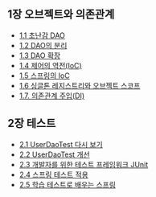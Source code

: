 ## 1장 오브젝트와 의존관계
- [1.1 초난감 DAO](./1장%20오브젝트와%20의존관계/1.1%20초난감%20DAO.md)
- [1.2 DAO의 분리](./1장%20오브젝트와%20의존관계/1.2%20DAO의%20분리.md)
- [1.3 DAO 확장](./1장%20오브젝트와%20의존관계/1.3%20DAO%20확장.md)
- [1.4 제어의 역전(IoC)](./1장%20오브젝트와%20의존관계/1.4%20제어의%20역전(IoC).md)
- [1.5 스프링의 IoC](./1장%20오브젝트와%20의존관계/1.5%20스프링의%20IoC.md)
- [1.6 싱글톤 레지스트리와 오브젝트 스코프](./1장%20오브젝트와%20의존관계/1.6%20싱글톤%20레지스트리와%20오브젝트%20스코프.md)
- [1.7. 의존관계 주입(DI)](./1장%20오브젝트와%20의존관계/1.7.%20의존관계%20주입(DI).md)

##  2장 테스트
- [2.1 UserDaoTest 다시 보기](./2장%20테스트/2.1%20UserDaoTest%20다시%20보기.md)
- [2.2 UserDaoTest 개선](./2장%20테스트/2.2%20UserDaoTest%20개선.md)
- [2.3 개발자를 위한 테스트 프레임워크 JUnit](./2장%20테스트/2.3%20개발자를%20위한%20테스트%20프레임워크%20JUnit.md)
- [2.4 스프링 테스트 적용](./2장%20테스트/2.4%20스프링%20테스트%20적용.md)
- [2.5 학습 테스트로 배우는 스프링](./2장%20테스트/2.5%20학습%20테스트로%20배우는%20스프링.md)